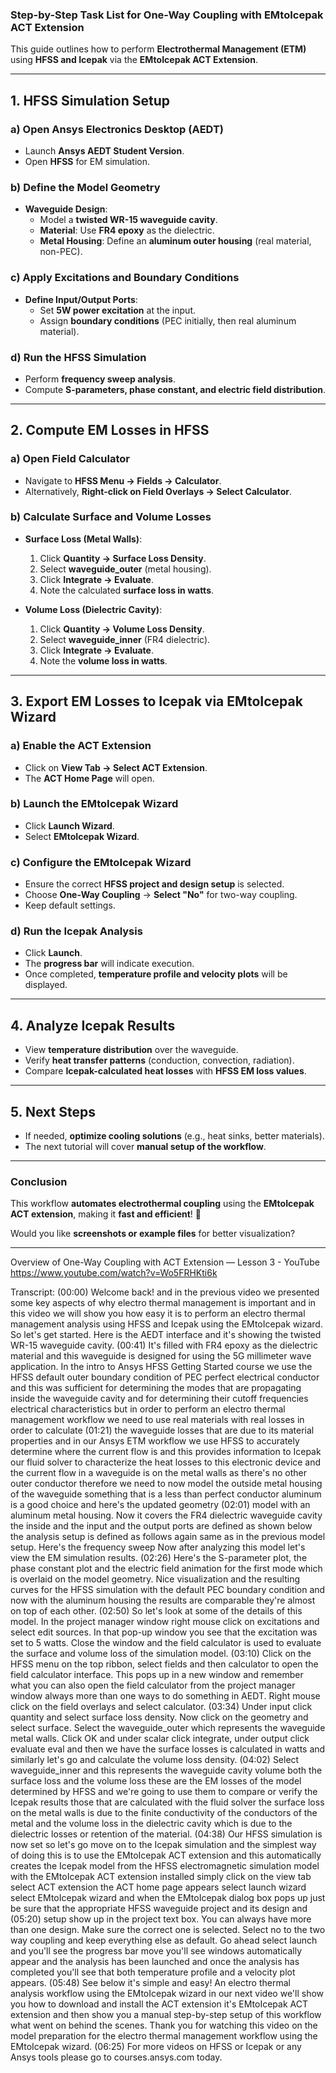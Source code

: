 ### **Step-by-Step Task List for One-Way Coupling with EMtoIcepak ACT Extension**  
This guide outlines how to perform **Electrothermal Management (ETM)** using **HFSS and Icepak** via the **EMtoIcepak ACT Extension**.

---

## **1. HFSS Simulation Setup**
### **a) Open Ansys Electronics Desktop (AEDT)**
- Launch **Ansys AEDT Student Version**.
- Open **HFSS** for EM simulation.

### **b) Define the Model Geometry**
- **Waveguide Design**:  
  - Model a **twisted WR-15 waveguide cavity**.
  - **Material**: Use **FR4 epoxy** as the dielectric.
  - **Metal Housing**: Define an **aluminum outer housing** (real material, non-PEC).

### **c) Apply Excitations and Boundary Conditions**
- **Define Input/Output Ports**:
  - Set **5W power excitation** at the input.
  - Assign **boundary conditions** (PEC initially, then real aluminum material).

### **d) Run the HFSS Simulation**
- Perform **frequency sweep analysis**.
- Compute **S-parameters, phase constant, and electric field distribution**.

---

## **2. Compute EM Losses in HFSS**
### **a) Open Field Calculator**
- Navigate to **HFSS Menu → Fields → Calculator**.
- Alternatively, **Right-click on Field Overlays → Select Calculator**.

### **b) Calculate Surface and Volume Losses**
- **Surface Loss (Metal Walls)**:
  1. Click **Quantity → Surface Loss Density**.
  2. Select **waveguide_outer** (metal housing).
  3. Click **Integrate → Evaluate**.
  4. Note the calculated **surface loss in watts**.

- **Volume Loss (Dielectric Cavity)**:
  1. Click **Quantity → Volume Loss Density**.
  2. Select **waveguide_inner** (FR4 dielectric).
  3. Click **Integrate → Evaluate**.
  4. Note the **volume loss in watts**.

---

## **3. Export EM Losses to Icepak via EMtoIcepak Wizard**
### **a) Enable the ACT Extension**
- Click on **View Tab → Select ACT Extension**.
- The **ACT Home Page** will open.

### **b) Launch the EMtoIcepak Wizard**
- Click **Launch Wizard**.
- Select **EMtoIcepak Wizard**.

### **c) Configure the EMtoIcepak Wizard**
- Ensure the correct **HFSS project and design setup** is selected.
- Choose **One-Way Coupling** → **Select "No"** for two-way coupling.
- Keep default settings.

### **d) Run the Icepak Analysis**
- Click **Launch**.
- The **progress bar** will indicate execution.
- Once completed, **temperature profile and velocity plots** will be displayed.

---

## **4. Analyze Icepak Results**
- View **temperature distribution** over the waveguide.
- Verify **heat transfer patterns** (conduction, convection, radiation).
- Compare **Icepak-calculated heat losses** with **HFSS EM loss values**.

---

## **5. Next Steps**
- If needed, **optimize cooling solutions** (e.g., heat sinks, better materials).
- The next tutorial will cover **manual setup of the workflow**.

---

### **Conclusion**
This workflow **automates electrothermal coupling** using the **EMtoIcepak ACT extension**, making it **fast and efficient**! 🚀  

Would you like **screenshots or example files** for better visualization?

---

Overview of One-Way Coupling with ACT Extension — Lesson 3 - YouTube
https://www.youtube.com/watch?v=Wo5FRHKti6k

Transcript:
(00:00) Welcome back! and in the previous video we presented some key aspects of why electro thermal management is important and in this video we will show you how easy it is to perform an electro thermal management analysis using HFSS and Icepak using the EMtoIcepak wizard. So let's get started. Here is the AEDT interface and it's showing the twisted WR-15 waveguide cavity.
(00:41) It's filled with FR4 epoxy as the dielectric material and this waveguide is designed for using the 5G millimeter wave application. In the intro to Ansys HFSS Getting Started course we use the HFSS default outer boundary condition of PEC perfect electrical conductor and this was sufficient for determining the modes that are propagating inside the waveguide cavity and for determining their cutoff frequencies electrical characteristics but in order to perform an electro thermal management workflow we need to use real materials with real losses in order to calculate
(01:21) the waveguide losses that are due to its material properties and in our Ansys ETM workflow we use HFSS to accurately determine where the current flow is and this provides information to Icepak our fluid solver to characterize the heat losses to this electronic device and the current flow in a waveguide is on the metal walls as there's no other outer conductor therefore we need to now model the outside metal housing of the waveguide something that is a less than perfect conductor aluminum is a good choice and here's the updated geometry
(02:01) model with an aluminum metal housing. Now it covers the FR4 dielectric waveguide cavity the inside and the input and the output ports are defined as shown below the analysis setup is defined as follows again same as in the previous model setup. Here's the frequency sweep Now after analyzing this model let's view the EM simulation results.
(02:26) Here's the S-parameter plot, the phase constant plot and the electric field animation for the first mode which is overlaid on the model geometry. Nice visualization and the resulting curves for the HFSS simulation with the default PEC boundary condition and now with the aluminum housing the results are comparable they're almost on top of each other.
(02:50) So let's look at some of the details of this model. In the project manager window right mouse click on excitations and select edit sources. In that pop-up window you see that the excitation was set to 5 watts. Close the window and the field calculator is used to evaluate the surface and volume loss of the simulation model.
(03:10) Click on the HFSS menu on the top ribbon, select fields and then calculator to open the field calculator interface. This pops up in a new window and remember what you can also open the field calculator from the project manager window always more than one ways to do something in AEDT. Right mouse click on the field overlays and select calculator.
(03:34) Under input click quantity and select surface loss density. Now click on the geometry and select surface. Select the waveguide_outer which represents the waveguide metal walls. Click OK and under scalar click integrate, under output click evaluate eval and then we have the surface losses is calculated in watts and similarly let's go and calculate the volume loss density.
(04:02) Select waveguide_inner and this represents the waveguide cavity volume both the surface loss and the volume loss these are the EM losses of the model determined by HFSS and we're going to use them to compare or verify the Icepak results those that are calculated with the fluid solver the surface loss on the metal walls is due to the finite conductivity of the conductors of the metal and the volume loss in the dielectric cavity which is due to the dielectric losses or retention of the material.
(04:38) Our HFSS simulation is now set so let's go move on to the Icepak simulation and the simplest way of doing this is to use the EMtoIcepak ACT extension and this automatically creates the Icepak model from the HFSS electromagnetic simulation model with the EMtoIcepak ACT extension installed simply click on the view tab select ACT extension the ACT home page appears select launch wizard select EMtoIcepak wizard and when the EMtoIcepak dialog box pops up just be sure that the appropriate HFSS waveguide project and its design and
(05:20) setup show up in the project text box. You can always have more than one design. Make sure the correct one is selected. Select no to the two way coupling and keep everything else as default. Go ahead select launch and you'll see the progress bar move you'll see windows automatically appear and the analysis has been launched and once the analysis has completed you'll see that both temperature profile and a velocity plot appears.
(05:48) See below it's simple and easy! An electro thermal analysis workflow using the EMtoIcepak wizard in our next video we'll show you how to download and install the ACT extension it's EMtoIcepak ACT extension and then show you a manual step-by-step setup of this workflow what went on behind the scenes. Thank you for watching this video on the model preparation for the electro thermal management workflow using the EMtoIcepak wizard.
(06:25) For more videos on HFSS or Icepak or any Ansys tools please go to courses.ansys.com today.

